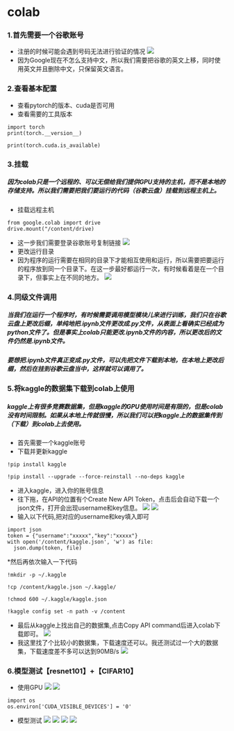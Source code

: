 # colab

### 1.首先需要一个谷歌账号

* 注册的时候可能会遇到号码无法进行验证的情况
![](https://note.youdao.com/yws/api/personal/file/WEBa0668ffc1ca2c15b97f9f9ca83bb29d1?method=download&shareKey=8059a359abd1456eb147a7ce3ca3da7e)
* 因为Google现在不怎么支持中文，所以我们需要把谷歌的英文上移，同时使用英文并且删除中文，只保留英文语言。

### 2.查看基本配置
* 查看pytorch的版本、cuda是否可用
* 查看需要的工具版本
```
import torch
print(torch.__version__)
```
```
print(torch.cuda.is_available)
```

### 3.挂载
##### 因为colab只是一个远程的、可以无偿给我们提供GPU支持的主机，而不是本地的存储支持。所以我们需要把我们要运行的代码（谷歌云盘）挂载到远程主机上。
* 挂载远程主机
```
from google.colab import drive
drive.mount("/content/drive)
```
* 这一步我们需要登录谷歌账号复制链接
![](https://note.youdao.com/yws/api/personal/file/WEB298e801d0a3acba2667fe7ba8c3e6b8c?method=download&shareKey=49b1dbf0ab5675af3b63016127b1f7db)
* 更改运行目录
* 因为程序的运行需要在相同的目录下才能相互使用和运行，所以需要把要运行的程序放到同一个目录下。在这一步最好都运行一次，有时候看着是在一个目录下，但事实上在不同的地方。
![](https://note.youdao.com/yws/api/personal/file/WEB4769a1f4d67bdd6fa62e8c71a896ccab?method=download&shareKey=adfef04bbd9d574cc7ac43aadc1674c7)
### 4.同级文件调用
##### 当我们在运行一个程序时，有时候需要调用模型模块儿来进行训练，我们只在谷歌云盘上更改后缀，单纯地把.ipynb文件更改成.py文件，从表面上看确实已经成为python文件了。但是事实上colab只能更改.ipynb文件的内容，所以更改后的文件仍然是.ipynb文件。
##### 要想把.ipynb文件真正变成.py文件，可以先把文件下载到本地，在本地上更改后缀，然后在挂到谷歌云盘当中，这样就可以调用了。
### 5.将kaggle的数据集下载到colab上使用
##### kaggle上有很多竞赛数据集，但是kaggle的GPU使用时间是有限的，但是colab没有时间限制。如果从本地上传就很慢，所以我们可以把kaggle上的数据集传到（下载）到colab上去使用。
* 首先需要一个kaggle账号
* 下载并更新kaggle 
```
!pip install kaggle
```
```
!pip install --upgrade --force-reinstall --no-deps kaggle
```
* 进入kaggle，进入你的账号信息
* 往下拖，在API的位置有个Create New API Token，点击后会自动下载一个json文件，打开会出现username和key信息。
![](https://img-blog.csdnimg.cn/20200419131732836.png)
![](https://note.youdao.com/yws/api/personal/file/WEBfb25bde78e6f9c3aef09e8e2a7d0fc9c?method=download&shareKey=e9d444d9a3d9d5829e7aa62b41b2a767)
* 输入以下代码,把对应的username和key填入即可
```
import json
token = {"username":"xxxxx","key":"xxxxx"}
with open('/content/kaggle.json', 'w') as file:
  json.dump(token, file)
```
*然后再依次输入一下代码
```
!mkdir -p ~/.kaggle
```
```
!cp /content/kaggle.json ~/.kaggle/
```
```
!chmod 600 ~/.kaggle/kaggle.json
```
```
!kaggle config set -n path -v /content
```
* 最后从kaggle上找出自己的数据集,点击Copy API command后进入colab下载即可。
![](https://note.youdao.com/yws/api/personal/file/WEBf34a4d51c6fa1e40b34b6ae821752509?method=download&shareKey=8100dc1c387dc1500f436a85f7c9a479)
* 我这里找了个比较小的数据集，下载速度还可以。我还测试过一个大的数据集，下载速度差不多可以达到90MB/s
![](https://note.youdao.com/yws/api/personal/file/WEBb6313496d36d2da249e897fc00588881?method=download&shareKey=7c07a70f4b8cb8d1c6a30bee58324f97)
### 6.模型测试【resnet101】+【CIFAR10】
* 使用GPU
![](https://note.youdao.com/yws/api/personal/file/WEB513ff4229077d747bf3e605c1fdd00b4?method=download&shareKey=41de0a54704bde7e2a37a9000ce1a3ea)
![](https://note.youdao.com/yws/api/personal/file/WEBec1bab9cceb85c16ce76ae81931b2465?method=download&shareKey=6eec973d892c8cece45aab04a4f77fe7)
```
import os
os.environ['CUDA_VISIBLE_DEVICES'] = '0'
```
* 模型测试
![](https://note.youdao.com/yws/api/personal/file/WEB60e4930efc965989d27d6dfa8ff18e67?method=download&shareKey=445ee61c848f3768e95af7744229c230)
![](https://note.youdao.com/yws/api/personal/file/WEBbb8925e46e1f00dd8a38c4c164545f29?method=download&shareKey=519bf7b1faef901fde7ba2d78ab7d4a1)
![](https://note.youdao.com/yws/api/personal/file/WEB2403f1cc4b962d761189f3f225a6686c?method=download&shareKey=0d6aa4fd22927bd36b165f086d3af7f5)
![](https://note.youdao.com/yws/api/personal/file/WEB1c5a74ca03d7eb939a18719674aa31e3?method=download&shareKey=c779c67e4ef52a1e9eae10065bcd1cc1)
